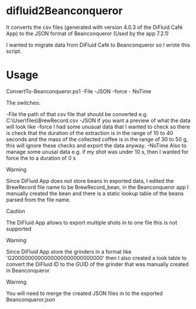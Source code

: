 # difluid2Beanconqueror

It converts the csv files (generated with version 4.0.3 of the DiFluid Café App) to the JSON format of Beanconqueror (Used by the app 7.2.1)

I wanted to migrate data from DiFluid Café to Beanconqueror so I wrote this script.

# Usage

ConvertTo-Beanconqueror.ps1 -File -JSON -force - NoTime

The switches:

-File the path of that csv file that should be converted e.g. C:\User\files\BrewRecord.csv
-JSON if you want a preview of what the data will look like
-force I had some unusual data that I wanted to check so there is check that the duration of the extraction is in the range of 10 to 40 seconds and the mass of the collected coffee is in the range of 30 to 50 g, this will ignore these checks and export the data anyway.
-NoTime Also to manage some unusal data e.g. if my shot was under 10 s, then I wanted for force the to a duration of 0 s

> [!WARNING]
> Since DiFluid App does not store beans in exported data, I edited the BrewRecord file name to be BrewRecord_bean, in the Beanconqueror app I manually created the bean and there is a static lookup table of the beans parsed from the file name.

> [!CAUTION]
> The DiFluid App allows to export multiple shots in to one file this is not supported

> [!WARNING]
> Since DiFluid App store the grinders in a format like 'G2000000000000000000000000000' then I also created a look table to convert the DiFluid ID to the GUID of the grinder that was manually created in Beanconqueror

> [!WARNING]
> You will need to merge the created JSON files in to the exported Beanconqueror.json
